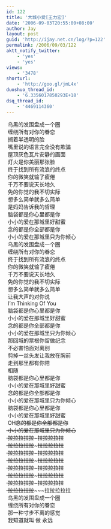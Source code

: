 ```yaml
---
id: 122
title: '大城小爱[王力宏]'
date: '2006-09-03T20:55:00+08:00'
author: Jay
layout: post
guid: 'http://ijay.net.cn/log/?p=122'
permalink: /2006/09/03/122
aktt_notify_twitter:
    - 'yes'
    - 'yes'
views:
    - '3478'
shorturl:
    - 'http://goo.gl/jmL4x'
duoshuo_thread_id:
    - '6.3356017850293E+18'
dsq_thread_id:
    - '4469114360'
---
```


 乌黑的发围盘成一个圈<br /> 缠绕所有对你的眷恋<br /> 搁着半透明的脸<br /> 嘴里说的语言完全没有欺骗<br /> 屋顶灰色瓦片安静的画面<br /> 灯火是你美丽那张脸<br /> 终于找到所有流浪的终点<br /> 你的微笑就输了疲倦<br /> 千万不要说天长地久<br /> 免的你觉的我不切实际<br /> 想多么简单就多么简单<br /> 是妈妈告诉我的哲理<br /> 脑袋都是你心里都是你<br /> 小小的爱在那城里好甜蜜<br /> 念的都是你全部都是你<br /> 小小的爱在那城里只为你倾心<br /> 乌黑的发围盘成一个圈<br /> 缠绕所有对你的眷恋<br /> 终于找到所有流浪的终点<br /> 你的微笑就输了疲倦<br /> 千万不要说天长地久<br /> 免的你觉的我不切实际<br /> 想多么简单就多么简单<br /> 让我大声的对你说<br /> I’m Thinking Of You<br /> 脑袋都是你心里都是你<br /> 小小的爱在那城里好甜蜜<br /> 念的都是你全部都是你<br /> 小小的爱在那城里只为你倾心<br /> 那回城的票根你留做纪念<br /> 不必害怕面对离别<br /> 剪掉一丝头发让我放在胸前<br /> 走到那里都有你陪<br /> 相随<br /> 脑袋都是你心里都是你<br /> 小小的爱在那城里好甜蜜<br /> 念的都是你全部都是你<br /> 小小的爱在那城里只为你倾心<br /> 脑袋都是你心里都是你<br /> 小小的爱在那城里好甜蜜<br /> OH~~念的都是你全部都是你<br /> 小小的爱在那城里只为你倾心<br /> 拉拉拉拉拉~~~~~拉拉拉拉拉<br /> 拉拉拉拉拉~~~~~拉拉拉拉拉<br /> 拉拉拉拉拉~~~~~拉拉拉拉拉<br /> 拉拉拉拉拉~~~~~拉拉拉拉拉<br /> 拉拉拉拉拉~~~~~拉拉拉拉拉<br /> 拉拉拉拉拉~~~~~拉拉拉拉拉<br /> 拉拉拉拉拉~~~~~拉拉拉拉拉<br /> 拉拉拉拉拉~~~~~拉拉拉拉拉<br /> 乌黑的发围盘成一个圈<br /> 缠绕所有对你的眷恋<br /> 那一种寸步不离的感觉<br /> 我知道就叫 做 永远<br />